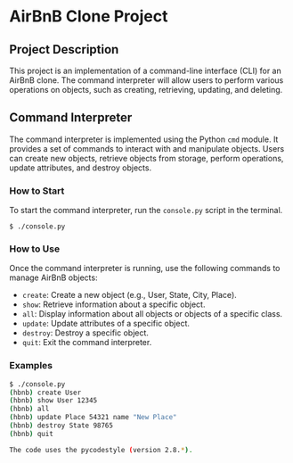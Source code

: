 # AirBnB Clone Project

## Project Description

This project is an implementation of a command-line interface (CLI) for an AirBnB clone. The command interpreter will allow users to perform various operations on objects, such as creating, retrieving, updating, and deleting.

## Command Interpreter

The command interpreter is implemented using the Python `cmd` module. It provides a set of commands to interact with and manipulate objects. Users can create new objects, retrieve objects from storage, perform operations, update attributes, and destroy objects.

### How to Start

To start the command interpreter, run the `console.py` script in the terminal.

    $ ./console.py

### How to Use

Once the command interpreter is running, use the following commands to manage AirBnB objects:

- `create`: Create a new object (e.g., User, State, City, Place).
- `show`: Retrieve information about a specific object.
- `all`: Display information about all objects or objects of a specific class.
- `update`: Update attributes of a specific object.
- `destroy`: Destroy a specific object.
- `quit`: Exit the command interpreter.

### Examples

```bash
$ ./console.py
(hbnb) create User
(hbnb) show User 12345
(hbnb) all
(hbnb) update Place 54321 name "New Place"
(hbnb) destroy State 98765
(hbnb) quit

The code uses the pycodestyle (version 2.8.*).
